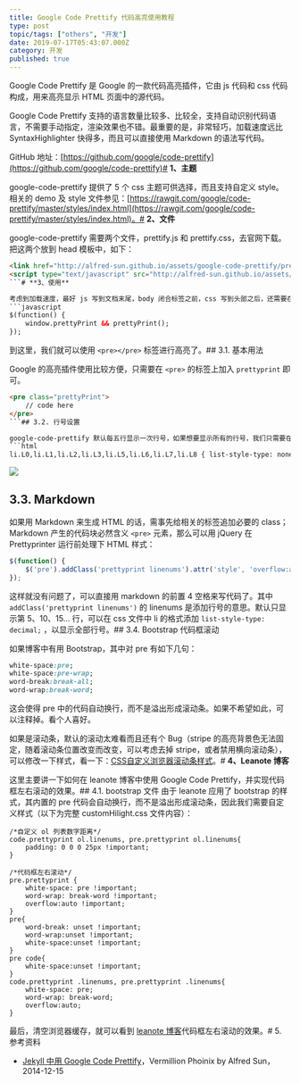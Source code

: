 ```yaml
---
title: Google Code Prettify 代码高亮使用教程
type: post
topic/tags: ["others", "开发"]
date: 2019-07-17T05:43:07.000Z
category: 开发
published: true
---
```


Google Code Prettify 是 Google 的一款代码高亮插件，它由 js 代码和 css 代码构成，用来高亮显示 HTML 页面中的源代码。

Google Code Prettify 支持的语言数量比较多、比较全，支持自动识别代码语言，不需要手动指定，渲染效果也不错。最重要的是，非常轻巧，加载速度远比 SyntaxHighlighter 快得多，而且可以直接使用 Markdown 的语法写代码。

GitHub 地址：[https://github.com/google/code-prettify](https://github.com/google/code-prettify)# **1、主题**

google-code-prettify 提供了 5 个 css 主题可供选择，而且支持自定义 style。相关的 demo 及 style 文件参见：[https://rawgit.com/google/code-prettify/master/styles/index.html](https://rawgit.com/google/code-prettify/master/styles/index.html)。# **2、文件**

google-code-prettify 需要两个文件，prettify.js 和 prettify.css，去官网下载。把这两个放到 head 模板中，如下：
```html
<link href="http://alfred-sun.github.io/assets/google-code-prettify/prettify.css" rel="stylesheet" type="text/css" media="all">
<script type="text/javascript" src="http://alfred-sun.github.io/assets/google-code-prettify/prettify.js"></script>
```# **3、使用**

考虑到加载速度，最好 js 写到文档末尾，body 闭合标签之前，css 写到头部之后，还需要在合适位置（如：$(document).ready）添加如下代码，用于识别并高亮代码块，这个需要使用 jQuery：
```javascript
$(function() {
    window.prettyPrint && prettyPrint();
});
```

到这里，我们就可以使用 `<pre></pre>` 标签进行高亮了。## 3.1. 基本用法

Google 的高亮插件使用比较方便，只需要在 `<pre>` 的标签上加入 `prettyprint` 即可。
```html
<pre class="prettyPrint">
    // code here
</pre>
```## 3.2. 行号设置

google-code-prettify 默认每五行显示一次行号，如果想要显示所有的行号，我们只需要在 google-code-prettify 对应主题的 css 文件中找到下面一样把它注释掉即可：
```html
li.L0,li.L1,li.L2,li.L3,li.L5,li.L6,li.L7,li.L8 { list-style-type: none }
```

![](https://note.bioitee.com/yuque/0/2019/png/126032/1563342577013-d0f4a151-8558-4bf0-aa30-e4853daa64c9.png#align=left&display=inline&height=501&originHeight=501&originWidth=584&size=0&status=done&width=584)


## 3.3. Markdown

如果用 Markdown 来生成 HTML 的话，需事先给相关的标签追加必要的 class；Markdown 产生的代码块必然含义 `<pre>` 元素，那么可以用 jQuery 在 Prettyprinter 运行前处理下 HTML 样式：
```javascript
$(function() {
    $('pre').addClass('prettyprint linenums').attr('style', 'overflow:auto');
});
```

这样就没有问题了，可以直接用 markdown 的前置 4 空格来写代码了。其中 `addClass('prettyprint linenums')` 的 linenums 是添加行号的意思。默认只显示第 5、10、15... 行，可以在 css 文件中 li 的格式添加 `list-style-type: decimal;` ，以显示全部行号。## 3.4. Bootstrap 代码框滚动

如果博客中有用 Bootstrap，其中对 pre 有如下几句：
```css
white-space:pre;
white-space:pre-wrap;
word-break:break-all;
word-wrap:break-word;
```

这会使得 pre 中的代码自动换行，而不是溢出形成滚动条。如果不希望如此，可以注释掉。看个人喜好。

如果是滚动条，默认的滚动太难看而且还有个 Bug（stripe 的高亮背景色无法固定，随着滚动条位置改变而改变，可以考虑去掉 stripe，或者禁用横向滚动条），可以修改一下样式，看一下：[CSS自定义浏览器滚动条样式](http://ju.outofmemory.cn/entry/149458)。# **4、Leanote 博客**

这里主要讲一下如何在 leanote 博客中使用 Google Code Prettify，并实现代码框左右滚动的效果。## 4.1. bootstrap 文件
由于 leanote 应用了 bootstrap 的样式，其内置的 pre 代码会自动换行，而不是溢出形成滚动条，因此我们需要自定义样式（以下为完整 customHilight.css 文件内容）：
```
/*自定义 ol 列表数字距离*/
code.prettyprint ol.linenums, pre.prettyprint ol.linenums{
    padding: 0 0 0 25px !important;
}

/*代码框左右滚动*/
pre.prettyprint {
    white-space: pre !important;
	word-wrap: break-word !important;
	overflow:auto !important;
}
pre{
    word-break: unset !important;
    word-wrap:unset !important;
    white-space:unset !important;
}
pre code{
    white-space:unset !important;
}
code.prettyprint .linenums, pre.prettyprint .linenums{
    white-space: pre;
	word-wrap: break-word;
	overflow:auto;
}
```
最后，清空浏览器缓存，就可以看到 [leanote 博客](http://blog.leanote.com/shenweiyan)代码框左右滚动的效果。# 5. 参考资料

- [Jekyll 中用 Google Code Prettify](http://ju.outofmemory.cn/entry/149451)，Vermillion Phoinix by Alfred Sun，2014-12-15
